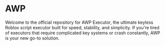 # AWP
Welcome to the official repository for AWP Executor, the ultimate keyless Roblox script executor built for speed, stability, and simplicity. If you're tired of executors that require complicated key systems or crash constantly, AWP is your new go-to solution.
